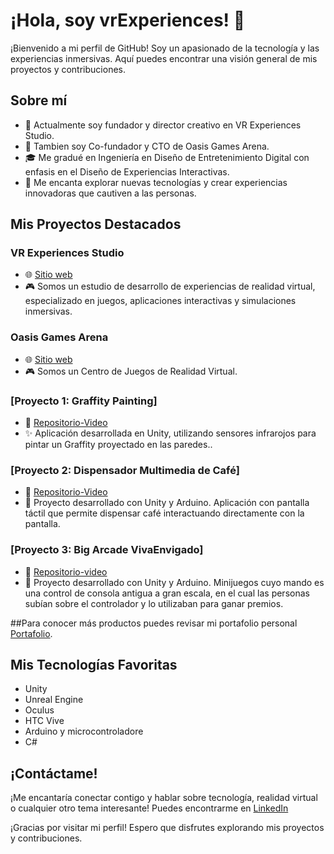 # ¡Hola, soy vrExperiences! 👋

¡Bienvenido a mi perfil de GitHub! Soy un apasionado de la tecnología y las experiencias inmersivas. Aquí puedes encontrar una visión general de mis proyectos y contribuciones.

## Sobre mí

- 💼 Actualmente soy fundador y director creativo en VR Experiences Studio.
- 💼 Tambien soy Co-fundador y CTO de Oasis Games Arena.
- 🎓 Me gradué en Ingeniería en Diseño de Entretenimiento Digital con enfasis en el Diseño de Experiencias Interactivas.
- 🚀 Me encanta explorar nuevas tecnologías y crear experiencias innovadoras que cautiven a las personas.

## Mis Proyectos Destacados

### VR Experiences Studio
- 🌐 [Sitio web](https://allsensexperience.com)
- 🎮 Somos un estudio de desarrollo de experiencias de realidad virtual, especializado en juegos, aplicaciones interactivas y simulaciones inmersivas.
### Oasis Games Arena
- 🌐 [Sitio web](https://www.instagram.com/oasisgamesarena?utm_source=ig_web_button_share_sheet&igsh=ZDNlZDc0MzIxNw==)
- 🎮 Somos un Centro de Juegos de Realidad Virtual.

### [Proyecto 1: Graffity Painting]
- 📁 [Repositorio-Video](https://www.youtube.com/watch?v=ExnMEHLB4-s)
- ✨ Aplicación desarrollada en Unity, utilizando sensores infrarojos para pintar un Graffity proyectado en las paredes..

### [Proyecto 2: Dispensador Multimedia de Café]
- 📁 [Repositorio-Video](https://www.youtube.com/watch?v=-S9CboDLW5Y&t=1s)
- 🎨 Proyecto desarrollado con Unity y Arduino. Aplicación con pantalla táctil que permite dispensar café interactuando directamente con la pantalla.

### [Proyecto 3: Big Arcade VivaEnvigado]
- 📁 [Repositorio-video](https://www.youtube.com/watch?v=JfS6s6mvpBo)
- 🎨 Proyecto desarrollado con Unity y Arduino. Minijuegos cuyo mando es una control de consola antigua a gran escala, en el cual las personas subían sobre el controlador y lo utilizaban para ganar premios.

##Para conocer más productos puedes revisar mi portafolio personal [Portafolio](https://allsensexperience.com/portafolio.html). 

## Mis Tecnologías Favoritas

- Unity
- Unreal Engine
- Oculus
- HTC Vive
- Arduino y microcontroladore
- C#

## ¡Contáctame!

¡Me encantaría conectar contigo y hablar sobre tecnología, realidad virtual o cualquier otro tema interesante! 
Puedes encontrarme en [LinkedIn](https://www.linkedin.com/in/juan-esteban-alvarez-mesa/)

¡Gracias por visitar mi perfil! Espero que disfrutes explorando mis proyectos y contribuciones.

<!---
vrExperiencess/vrExperiencess is a ✨ special ✨ repository because its `README.md` (this file) appears on your GitHub profile.
You can click the Preview link to take a look at your changes.
--->
